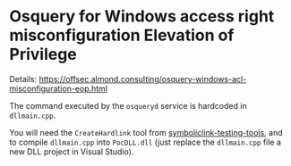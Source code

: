 # Osquery for Windows access right misconfiguration Elevation of Privilege

Details: https://offsec.almond.consulting/osquery-windows-acl-misconfiguration-eop.html

The command executed by the `osqueryd` service is hardcoded in `dllmain.cpp`.

You will need the `CreateHardlink` tool from [symboliclink-testing-tools](https://github.com/googleprojectzero/symboliclink-testing-tools/), and to compile `dllmain.cpp` into `PocDLL.dll` (just replace the `dllmain.cpp` file a new DLL project in Visual Studio).

